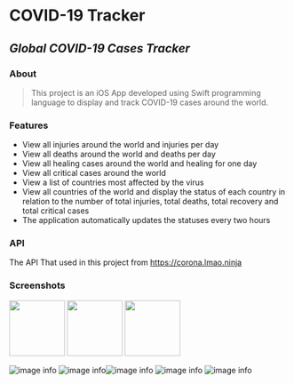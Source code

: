 # COVID-19 Tracker
## _Global COVID-19 Cases Tracker_

### About
>This project is an iOS App developed using Swift programming language to display and track COVID-19 cases around the world.

### Features

- View all injuries around the world and injuries per day
- View all deaths around the world and deaths per day
- View all healing cases around the world and healing for one day
- View all critical cases around the world
- View a list of countries most affected by the virus
- View all countries of the world and display the status of each country in relation to the number of total injuries, total deaths, total recovery and total critical cases
- The application automatically updates the statuses every two hours

### API

The API That used in this project from https://corona.lmao.ninja


### Screenshots

<p float="left">
  <img src="shots/1.jpg" width="100" />
  <img src="shots/2.jpg" width="100" /> 
  <img src="shots/3.jpg" width="100" />
</p>

![image info](shots/1.jpg) ![image info](shots/2.jpg)![image info](shots/3.jpg) ![image info](shots/4.jpg)
![image info](shots/5.jpg)

